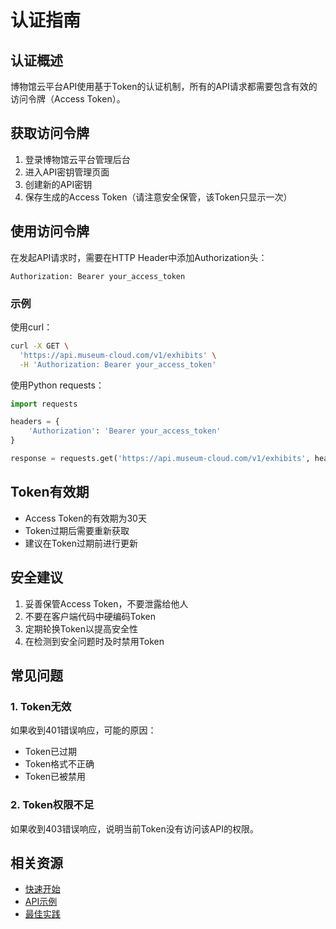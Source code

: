 # 认证指南

## 认证概述

博物馆云平台API使用基于Token的认证机制，所有的API请求都需要包含有效的访问令牌（Access Token）。

## 获取访问令牌

1. 登录博物馆云平台管理后台
2. 进入API密钥管理页面
3. 创建新的API密钥
4. 保存生成的Access Token（请注意安全保管，该Token只显示一次）

## 使用访问令牌

在发起API请求时，需要在HTTP Header中添加Authorization头：

```http
Authorization: Bearer your_access_token
```

### 示例

使用curl：
```bash
curl -X GET \
  'https://api.museum-cloud.com/v1/exhibits' \
  -H 'Authorization: Bearer your_access_token'
```

使用Python requests：
```python
import requests

headers = {
    'Authorization': 'Bearer your_access_token'
}

response = requests.get('https://api.museum-cloud.com/v1/exhibits', headers=headers)
```

## Token有效期

- Access Token的有效期为30天
- Token过期后需要重新获取
- 建议在Token过期前进行更新

## 安全建议

1. 妥善保管Access Token，不要泄露给他人
2. 不要在客户端代码中硬编码Token
3. 定期轮换Token以提高安全性
4. 在检测到安全问题时及时禁用Token

## 常见问题

### 1. Token无效

如果收到401错误响应，可能的原因：
- Token已过期
- Token格式不正确
- Token已被禁用

### 2. Token权限不足

如果收到403错误响应，说明当前Token没有访问该API的权限。

## 相关资源

- [快速开始](./quick-start.md)
- [API示例](../examples/api-examples.md)
- [最佳实践](./best-practices.md)